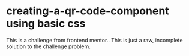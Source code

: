 # creating-a-qr-code-component using basic css

This is a challenge from frontend mentor..
This is just a raw, incomplete solution to the challenge problem.
